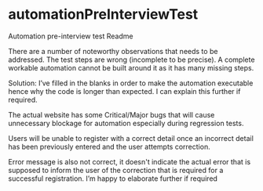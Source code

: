 # automationPreInterviewTest
Automation pre-interview test 
Readme

There are a number of noteworthy observations that needs to be addressed.
The test steps are wrong (incomplete to be precise). A complete workable automation cannot be built around it as it has many missing steps.

Solution: I’ve filled in the blanks in order to make the automation executable hence why the code is longer than expected.
I can explain this further if required.

The actual website has some Critical/Major bugs that will cause unnecessary blockage for automation especially during regression tests. 

Users will be unable to register with a correct detail once an incorrect detail has been previously entered and the user attempts correction. 

Error message is also not correct, it doesn't indicate the actual error that is supposed to inform the user of the correction that is required for a successful registration.
I’m happy to elaborate further if required

